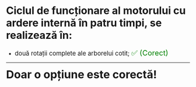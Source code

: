 # Ciclul de funcționare al motorului cu ardere internă în patru timpi, se realizează în:

- <span style="font-size: larger;">două rotații complete ale arborelui cotit; <span style="color: green; font-size: larger;">✅ (Corect)</span></span>

---

<span style="font-size: 30px; font-weight: bold;">**Doar o opțiune este corectă!**</span>